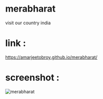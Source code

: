# merabharat
visit our country india 

# link :
https://amarjeetobroy.github.io/merabharat/

# screenshot :
![merabharat](https://user-images.githubusercontent.com/115175619/226434511-572366b6-b167-45ba-858b-ccc4ccac7bf5.png)
